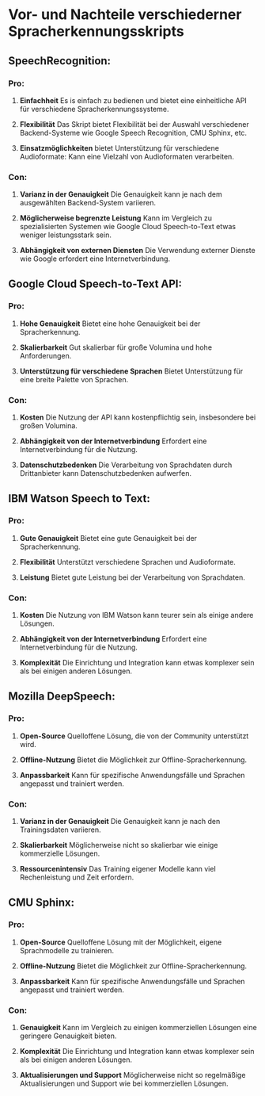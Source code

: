 # Vor- und Nachteile verschiederner Spracherkennungsskripts

## SpeechRecognition:

### Pro:

1.  **Einfachheit** Es is einfach zu bedienen und bietet eine einheitliche API für verschiedene Spracherkennungssysteme.

2.  **Flexibilität** Das Skript bietet Flexibilität bei der Auswahl verschiedener Backend-Systeme wie Google Speech Recognition, CMU Sphinx, etc.

3.  **Einsatzmöglichkeiten** bietet Unterstützung für verschiedene Audioformate: Kann eine Vielzahl von Audioformaten verarbeiten.

### Con:

1.  **Varianz in der Genauigkeit** Die Genauigkeit kann je nach dem ausgewählten Backend-System variieren.

2.  **Möglicherweise begrenzte Leistung** Kann im Vergleich zu spezialisierten Systemen wie Google Cloud Speech-to-Text etwas weniger leistungsstark sein.

3.  **Abhängigkeit von externen Diensten** Die Verwendung externer Dienste wie Google erfordert eine Internetverbindung.



## Google Cloud Speech-to-Text API:

### Pro:

1.  **Hohe Genauigkeit** Bietet eine hohe Genauigkeit bei der Spracherkennung.

2.  **Skalierbarkeit** Gut skalierbar für große Volumina und hohe Anforderungen.

3.  **Unterstützung für verschiedene Sprachen** Bietet Unterstützung für eine breite Palette von Sprachen.

### Con:

1.  **Kosten** Die Nutzung der API kann kostenpflichtig sein, insbesondere bei großen Volumina.

2.  **Abhängigkeit von der Internetverbindung** Erfordert eine Internetverbindung für die Nutzung.

3.  **Datenschutzbedenken** Die Verarbeitung von Sprachdaten durch Drittanbieter kann Datenschutzbedenken aufwerfen.



## IBM Watson Speech to Text:

### Pro:

1.  **Gute Genauigkeit** Bietet eine gute Genauigkeit bei der Spracherkennung.

2.  **Flexibilität** Unterstützt verschiedene Sprachen und Audioformate.

3.  **Leistung** Bietet gute Leistung bei der Verarbeitung von Sprachdaten.

### Con:

1.  **Kosten** Die Nutzung von IBM Watson kann teurer sein als einige andere Lösungen.

2.  **Abhängigkeit von der Internetverbindung** Erfordert eine Internetverbindung für die Nutzung.

3.  **Komplexität** Die Einrichtung und Integration kann etwas komplexer sein als bei einigen anderen Lösungen.



## Mozilla DeepSpeech:

### Pro:

1.  **Open-Source** Quelloffene Lösung, die von der Community unterstützt wird.

2.  **Offline-Nutzung** Bietet die Möglichkeit zur Offline-Spracherkennung.

3.  **Anpassbarkeit** Kann für spezifische Anwendungsfälle und Sprachen angepasst und trainiert werden.

### Con:

1.  **Varianz in der Genauigkeit** Die Genauigkeit kann je nach den Trainingsdaten variieren.

2.  **Skalierbarkeit** Möglicherweise nicht so skalierbar wie einige kommerzielle Lösungen.

3.  **Ressourcenintensiv** Das Training eigener Modelle kann viel Rechenleistung und Zeit erfordern.



## CMU Sphinx:

### Pro:

1.  **Open-Source** Quelloffene Lösung mit der Möglichkeit, eigene Sprachmodelle zu trainieren.

2.  **Offline-Nutzung** Bietet die Möglichkeit zur Offline-Spracherkennung.

3.  **Anpassbarkeit** Kann für spezifische Anwendungsfälle und Sprachen angepasst und trainiert werden.

### Con:

1.  **Genauigkeit** Kann im Vergleich zu einigen kommerziellen Lösungen eine geringere Genauigkeit bieten.

2.  **Komplexität** Die Einrichtung und Integration kann etwas komplexer sein als bei einigen anderen Lösungen.

3.  **Aktualisierungen und Support** Möglicherweise nicht so regelmäßige Aktualisierungen und Support wie bei kommerziellen Lösungen.

